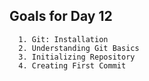 ## Goals for Day 12
```
  1. Git: Installation 
  2. Understanding Git Basics 
  3. Initializing Repository 
  4. Creating First Commit
```

